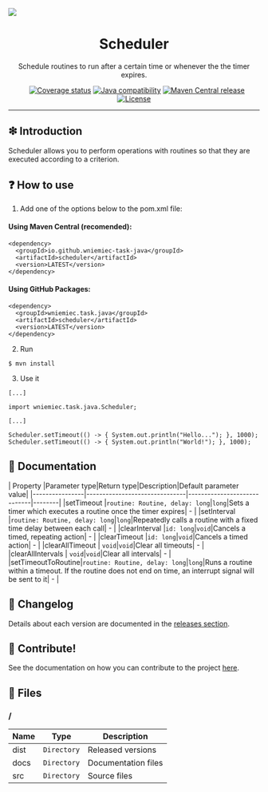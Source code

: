 ![](https://github.com/wniemiec-task-java/scheduler/blob/master/docs/img/logo/logo.jpg)

<h1 align='center'>Scheduler</h1>
<p align='center'>Schedule routines to run after a certain time or whenever the the timer expires.</p>
<p align="center">
	<a href="https://github.com/wniemiec-task-java/scheduler/actions/workflows/windows.yml"><img src="https://github.com/wniemiec-task-java/scheduler/actions/workflows/windows.yml/badge.svg" alt=""></a>
	<a href="https://github.com/wniemiec-task-java/scheduler/actions/workflows/macos.yml"><img src="https://github.com/wniemiec-task-java/scheduler/actions/workflows/macos.yml/badge.svg" alt=""></a>
	<a href="https://github.com/wniemiec-task-java/scheduler/actions/workflows/ubuntu.yml"><img src="https://github.com/wniemiec-task-java/scheduler/actions/workflows/ubuntu.yml/badge.svg" alt=""></a>
	<a href="https://codecov.io/gh/wniemiec-task-java/scheduler"><img src="https://codecov.io/gh/wniemiec-task-java/scheduler/branch/master/graph/badge.svg?token=R2SFS4SP86" alt="Coverage status"></a>
	<a href="http://java.oracle.com"><img src="https://img.shields.io/badge/java-11+-D0008F.svg" alt="Java compatibility"></a>
	<a href="https://mvnrepository.com/artifact/io.github.wniemiec-task-java/scheduler"><img src="https://img.shields.io/maven-central/v/io.github.wniemiec-task-java/scheduler" alt="Maven Central release"></a>
	<a href="https://github.com/wniemiec-task-java/scheduler/blob/master/LICENSE"><img src="https://img.shields.io/github/license/wniemiec-task-java/scheduler" alt="License"></a>
</p>
<hr />

## ❇ Introduction
Scheduler allows you to perform operations with routines so that they are executed according to a criterion.

## ❓ How to use
1. Add one of the options below to the pom.xml file: 

#### Using Maven Central (recomended):
```
<dependency>
  <groupId>io.github.wniemiec-task-java</groupId>
  <artifactId>scheduler</artifactId>
  <version>LATEST</version>
</dependency>
```

#### Using GitHub Packages:
```
<dependency>
  <groupId>wniemiec.task.java</groupId>
  <artifactId>scheduler</artifactId>
  <version>LATEST</version>
</dependency>
```

2. Run
```
$ mvn install
```

3. Use it
```
[...]

import wniemiec.task.java.Scheduler;

[...]

Scheduler.setTimeout(() -> { System.out.println("Hello..."); }, 1000);
Scheduler.setTimeout(() -> { System.out.println("World!"); }, 1000);
```

## 📖 Documentation
|        Property        |Parameter type|Return type|Description|Default parameter value|
|----------------|-------------------------------|-----------------------------|--------|
|setTimeout |`routine: Routine, delay: long`|`long`|Sets a timer which executes a routine once the timer expires| - |
|setInterval |`routine: Routine, delay: long`|`long`|Repeatedly calls a routine with a fixed time delay between each call| - |
|clearInterval |`id: long`|`void`|Cancels a timed, repeating action| - |
|clearTimeout |`id: long`|`void`|Cancels a timed action| - |
|clearAllTimeout | `void`|`void`|Clear all timeouts| - |
|clearAllIntervals | `void`|`void`|Clear all intervals| - |
|setTimeoutToRoutine|`routine: Routine, delay: long`|`long`|Runs a routine within a timeout. If the routine does not end on time, an interrupt signal will be sent to it| - |

## 🚩 Changelog
Details about each version are documented in the [releases section](https://github.com/williamniemiec/wniemiec-task-java/scheduler/releases).

## 🤝 Contribute!
See the documentation on how you can contribute to the project [here](https://github.com/wniemiec-task-java/scheduler/blob/master/CONTRIBUTING.md).

## 📁 Files

### /
|        Name        |Type|Description|
|----------------|-------------------------------|-----------------------------|
|dist |`Directory`|Released versions|
|docs |`Directory`|Documentation files|
|src     |`Directory`| Source files|
